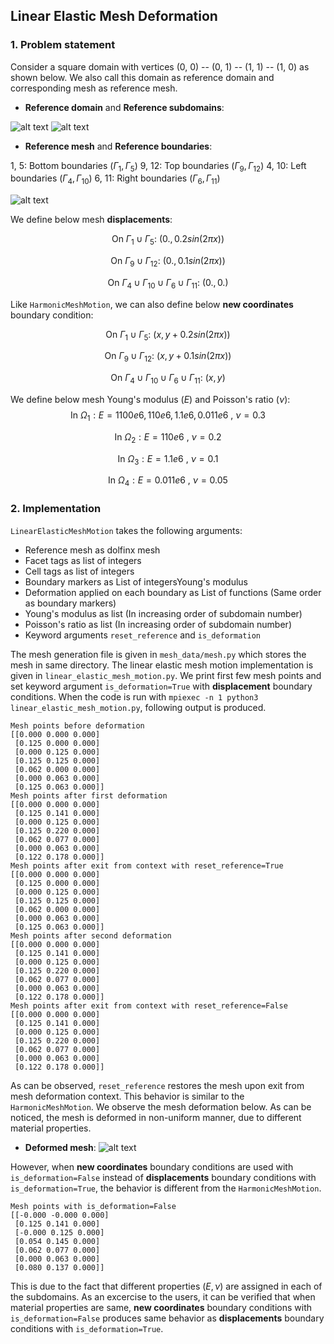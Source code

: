 ## Linear Elastic Mesh Deformation ##

### 1. Problem statement

Consider a square domain with vertices (0, 0) -- (0, 1) -- (1, 1) -- (1, 0) as shown below. We also call this domain as reference domain and corresponding mesh as reference mesh.

* **Reference domain** and **Reference subdomains**:

![alt text](https://github.com/niravshah241/MDFEniCSx/blob/main/demo/1_harmonic_mesh_motion/mesh_data/domain.png)
![alt text](https://github.com/niravshah241/MDFEniCSx/blob/main/demo/1_harmonic_mesh_motion/mesh_data/subdomains.png)

* **Reference mesh** and **Reference boundaries**: 

1, 5: Bottom boundaries ($\Gamma_1, \Gamma_5$)
9, 12: Top boundaries ($\Gamma_9, \Gamma_{12}$)
4, 10: Left boundaries ($\Gamma_4, \Gamma_{10}$)
6, 11: Right boundaries ($\Gamma_6, \Gamma_{11}$)

![alt text](https://github.com/niravshah241/MDFEniCSx/blob/main/demo/1_harmonic_mesh_motion/mesh_data/boundaries.png)

We define below mesh **displacements**:

$$\text{On } \Gamma_1 \cup \Gamma_5: \ (0., 0.2 sin(2 \pi x))$$

$$\text{On } \Gamma_9 \cup \Gamma_{12}: \ (0., 0.1 sin(2 \pi x))$$

$$\text{On } \Gamma_4 \cup \Gamma_{10} \cup \Gamma_6 \cup \Gamma_{11}: \ (0., 0.)$$

Like ```HarmonicMeshMotion```, we can also define below **new coordinates** boundary condition:

$$\text{On } \Gamma_1 \cup \Gamma_5: \ (x, y + 0.2 sin(2 \pi x))$$

$$\text{On } \Gamma_9 \cup \Gamma_{12}: \ (x, y + 0.1 sin(2 \pi x))$$

$$\text{On } \Gamma_4 \cup \Gamma_{10} \cup \Gamma_6 \cup \Gamma_{11}: \ (x, y)$$

We define below mesh Young's modulus $(E)$ and Poisson's ratio $(\nu)$:
$$\text{In } \Omega_1: E = 1100e6, 110e6, 1.1e6, 0.011e6 \ , \ \nu = 0.3$$

$$\text{In } \Omega_2: E = 110e6 \ , \ \nu = 0.2$$

$$\text{In } \Omega_3: E = 1.1e6 \ , \ \nu = 0.1$$

$$\text{In } \Omega_4: E = 0.011e6 \ , \ \nu = 0.05$$

### 2. Implementation

```LinearElasticMeshMotion``` takes the following arguments:
 * Reference mesh as dolfinx mesh
 * Facet tags as list of integers
 * Cell tags as list of integers
 * Boundary markers as List of integersYoung's modulus
 * Deformation applied on each boundary as List of functions (Same order as boundary markers)
 * Young's modulus as list (In increasing order of subdomain number)
 * Poisson's ratio as list (In increasing order of subdomain number)
 * Keyword arguments ```reset_reference``` and ```is_deformation```

The mesh generation file is given in ```mesh_data/mesh.py``` which stores the mesh in same directory. The linear elastic mesh motion implementation is given in ```linear_elastic_mesh_motion.py```. We print first few mesh points and set keyword argument ```is_deformation=True``` with **displacement** boundary conditions. When the code is run with ```mpiexec -n 1 python3 linear_elastic_mesh_motion.py```, following output is produced.

```
Mesh points before deformation
[[0.000 0.000 0.000]
 [0.125 0.000 0.000]
 [0.000 0.125 0.000]
 [0.125 0.125 0.000]
 [0.062 0.000 0.000]
 [0.000 0.063 0.000]
 [0.125 0.063 0.000]]
Mesh points after first deformation
[[0.000 0.000 0.000]
 [0.125 0.141 0.000]
 [0.000 0.125 0.000]
 [0.125 0.220 0.000]
 [0.062 0.077 0.000]
 [0.000 0.063 0.000]
 [0.122 0.178 0.000]]
Mesh points after exit from context with reset_reference=True
[[0.000 0.000 0.000]
 [0.125 0.000 0.000]
 [0.000 0.125 0.000]
 [0.125 0.125 0.000]
 [0.062 0.000 0.000]
 [0.000 0.063 0.000]
 [0.125 0.063 0.000]]
Mesh points after second deformation
[[0.000 0.000 0.000]
 [0.125 0.141 0.000]
 [0.000 0.125 0.000]
 [0.125 0.220 0.000]
 [0.062 0.077 0.000]
 [0.000 0.063 0.000]
 [0.122 0.178 0.000]]
Mesh points after exit from context with reset_reference=False
[[0.000 0.000 0.000]
 [0.125 0.141 0.000]
 [0.000 0.125 0.000]
 [0.125 0.220 0.000]
 [0.062 0.077 0.000]
 [0.000 0.063 0.000]
 [0.122 0.178 0.000]]
```

As can be observed, ```reset_reference``` restores the mesh upon exit from mesh deformation context. This behavior is similar to the ```HarmonicMeshMotion```. We observe the mesh deformation below. As can be noticed, the mesh is deformed in non-uniform manner, due to different material properties.


* **Deformed mesh**: 
![alt text](https://github.com/niravshah241/MDFEniCSx/blob/main/demo/2_linear_elastic_mesh_motion/deformed_mesh.png)


However, when **new coordinates** boundary conditions are used with ```is_deformation=False``` instead of **displacements** boundary conditions with ```is_deformation=True```, the behavior is different from the ```HarmonicMeshMotion```.

```
Mesh points with is_deformation=False
[[-0.000 -0.000 0.000]
 [0.125 0.141 0.000]
 [-0.000 0.125 0.000]
 [0.054 0.145 0.000]
 [0.062 0.077 0.000]
 [0.000 0.063 0.000]
 [0.080 0.137 0.000]]
```

This is due to the fact that different properties ($E, \nu$) are assigned in each of the subdomains. As an excercise to the users, it can be verified that when material properties are same, **new coordinates** boundary conditions with ```is_deformation=False``` produces same behavior as **displacements** boundary conditions with ```is_deformation=True```.
